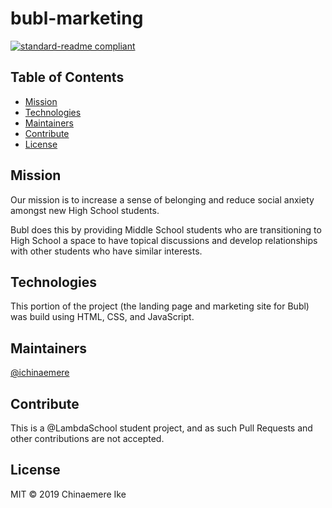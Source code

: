 # bubl-marketing

[![standard-readme compliant](https://img.shields.io/badge/standard--readme-OK-green.svg?style=flat-square)](https://github.com/RichardLitt/standard-readme)

## Table of Contents

- [Mission](#mission)
- [Technologies](#technologies)
- [Maintainers](#maintainers)
- [Contribute](#contribute)
- [License](#license)

## Mission

Our mission is to increase a sense of belonging and reduce social anxiety amongst new High School students. 

Bubl does this by providing Middle School students who are transitioning to High School a space to have topical discussions and develop relationships with other students who have similar interests.

## Technologies

This portion of the project (the landing page and marketing site for Bubl) was build using HTML, CSS, and JavaScript.

## Maintainers

[@ichinaemere](https://github.com/ichinaemere)

## Contribute

This is a @LambdaSchool student project, and as such Pull Requests and other contributions are not accepted. 

## License

MIT © 2019 Chinaemere Ike

